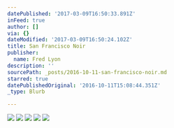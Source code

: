 ```yaml
---
datePublished: '2017-03-09T16:50:33.891Z'
inFeed: true
author: []
via: {}
dateModified: '2017-03-09T16:50:24.102Z'
title: San Francisco Noir
publisher:
  name: Fred Lyon
description: ''
sourcePath: _posts/2016-10-11-san-francisco-noir.md
starred: true
datePublishedOriginal: '2016-10-11T15:08:44.351Z'
_type: Blurb

---
```

![](https://the-grid-user-content.s3-us-west-2.amazonaws.com/83f59bfb-a263-4c1d-bb60-4bc34cdeb637.jpg)
![](https://the-grid-user-content.s3-us-west-2.amazonaws.com/6fb307a5-6348-41a1-b0c9-401912111269.jpg)
![](https://the-grid-user-content.s3-us-west-2.amazonaws.com/dbce496c-252a-4828-bb1d-b79ca9986f5f.jpg)
![](https://the-grid-user-content.s3-us-west-2.amazonaws.com/86dcbfa6-573e-4f44-82f1-719fbdc7ce94.jpg)
![](https://the-grid-user-content.s3-us-west-2.amazonaws.com/e7be9aab-79ce-4e58-998b-894274da26c8.jpg)